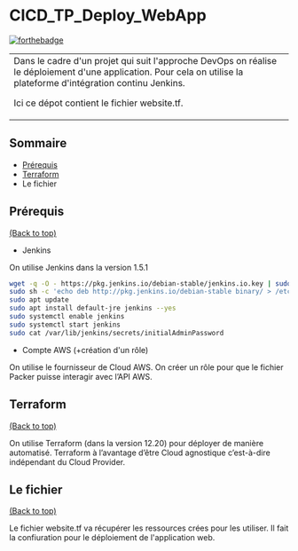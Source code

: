 # CICD_TP_Deploy_WebApp

[![forthebadge](https://forthebadge.com/images/badges/uses-git.svg)](https://forthebadge.com)

<table>
<tr>
<td>
Dans le cadre d'un projet qui suit l'approche DevOps on réalise le déploiement d'une application.
Pour cela on utilise la plateforme d'intégration continu Jenkins.  

Ici ce dépot contient le fichier website.tf. 
</td>
</tr>
</table>


## Sommaire

- [Prérequis](#prérequis)
- [Terraform](#Terraform)
- Le fichier


## Prérequis

[(Back to top)](#sommaire)
- Jenkins

On utilise Jenkins dans la version 1.5.1

```sh
wget -q -O - https://pkg.jenkins.io/debian-stable/jenkins.io.key | sudo apt-key add - 
sudo sh -c 'echo deb http://pkg.jenkins.io/debian-stable binary/ > /etc/apt/sources.list.d/jenkins.list' 
sudo apt update 
sudo apt install default-jre jenkins --yes 
sudo systemctl enable jenkins 
sudo systemctl start jenkins 
sudo cat /var/lib/jenkins/secrets/initialAdminPassword
```

- Compte AWS (+création d'un rôle)

On utilise le fournisseur de Cloud AWS. On créer un rôle pour que le fichier Packer puisse interagir avec l’API AWS. 

## Terraform

[(Back to top)](#sommaire)

On utilise Terraform (dans la version 12.20) pour déployer de manière automatisé. Terraform à l’avantage d’être Cloud agnostique c’est-à-dire indépendant du Cloud Provider.

## Le fichier 

[(Back to top)](#sommaire)

Le fichier website.tf va récupérer les ressources crées pour les utiliser. Il fait la confiuration pour le déploiement de l'application web.

